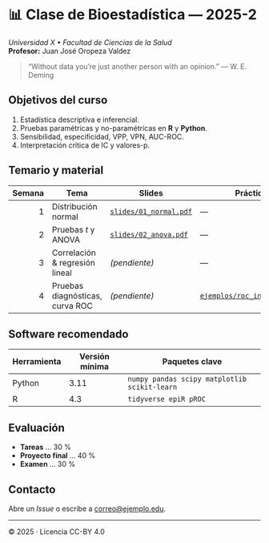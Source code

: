 # 📊 Clase de Bioestadística — 2025-2

_Universidad X • Facultad de Ciencias de la Salud_  
**Profesor:** Juan José Oropeza Valdez

> “Without data you’re just another person with an opinion.” — W. E. Deming

## Objetivos del curso
1. Estadística descriptiva e inferencial.  
2. Pruebas paramétricas y no-paramétricas en **R** y **Python**.  
3. Sensibilidad, especificidad, VPP, VPN, AUC-ROC.  
4. Interpretación crítica de IC y valores-p.

## Temario y material

| Semana | Tema | Slides | Práctica |
|-------:|------|--------|----------|
| 1 | Distribución normal | [`slides/01_normal.pdf`](slides/01_normal.pdf) | — |
| 2 | Pruebas *t* y ANOVA | [`slides/02_anova.pdf`](slides/02_anova.pdf) | — |
| 3 | Correlación & regresión lineal | _(pendiente)_ | — |
| 4 | Pruebas diagnósticas, curva ROC | _(pendiente)_ | [`ejemplos/roc_interactivo/`](ejemplos/roc_interactivo/) |

## Software recomendado

| Herramienta | Versión mínima | Paquetes clave |
|-------------|----------------|----------------|
| Python | 3.11 | `numpy pandas scipy matplotlib scikit-learn` |
| R | 4.3 | `tidyverse epiR pROC` |

## Evaluación
- **Tareas** … 30 %  
- **Proyecto final** … 40 %  
- **Examen** … 30 %

## Contacto
Abre un *Issue* o escribe a <correo@ejemplo.edu>.

---

© 2025 · Licencia CC-BY 4.0
